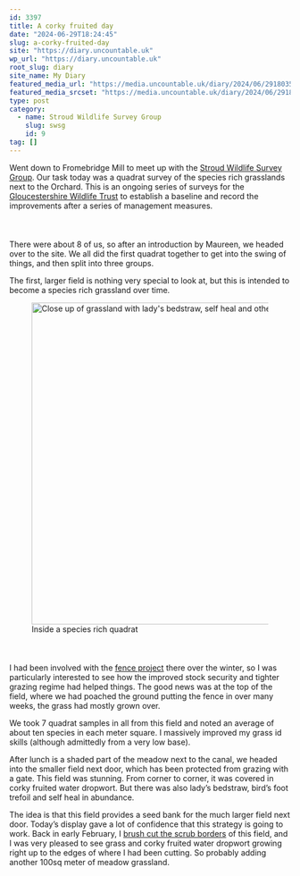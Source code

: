 ```yaml
---
id: 3397
title: A corky fruited day
date: "2024-06-29T18:24:45"
slug: a-corky-fruited-day
site: "https://diary.uncountable.uk"
wp_url: "https://diary.uncountable.uk"
root_slug: diary
site_name: My Diary
featured_media_url: "https://media.uncountable.uk/diary/2024/06/29180355/IMG20240629125906.webp"
featured_media_srcset: "https://media.uncountable.uk/diary/2024/06/29180355/IMG20240629125906-300x169.webp 300w, https://media.uncountable.uk/diary/2024/06/29180355/IMG20240629125906-1024x576.webp 1024w, https://media.uncountable.uk/diary/2024/06/29180355/IMG20240629125906-150x150.webp 150w, https://media.uncountable.uk/diary/2024/06/29180355/IMG20240629125906-640x360.webp 640w, https://media.uncountable.uk/diary/2024/06/29180355/IMG20240629125906.webp 2000w"
type: post
category:
  - name: Stroud Wildlife Survey Group
    slug: swsg
    id: 9
tag: []
---
```



<p>Went down to Fromebridge Mill to meet up with the <a href="https://stroudwildlifesurvey.org.uk">Stroud Wildlife Survey Group</a>.  Our task today was a quadrat survey of the species rich grasslands next to the Orchard.  This is an ongoing series of surveys for the <a href="https://www.gloucestershirewildlifetrust.co.uk/volunteer">Gloucestershire Wildlife Trust</a> to establish a baseline and record the improvements after a series of management measures.</p>


<style>.kb-row-layout-id3397_9415ab-fd > .kt-row-column-wrap{align-content:start;}:where(.kb-row-layout-id3397_9415ab-fd > .kt-row-column-wrap) > .wp-block-kadence-column{justify-content:start;}.kb-row-layout-id3397_9415ab-fd > .kt-row-column-wrap{column-gap:var(--global-kb-gap-md, 2rem);row-gap:var(--global-kb-gap-md, 2rem);padding-top:var(--global-kb-spacing-sm, 1.5rem);padding-bottom:var(--global-kb-spacing-sm, 1.5rem);grid-template-columns:repeat(2, minmax(0, 1fr));}.kb-row-layout-id3397_9415ab-fd > .kt-row-layout-overlay{opacity:0.30;}@media all and (max-width: 1024px){.kb-row-layout-id3397_9415ab-fd > .kt-row-column-wrap{grid-template-columns:repeat(2, minmax(0, 1fr));}}@media all and (max-width: 767px){.kb-row-layout-id3397_9415ab-fd > .kt-row-column-wrap{grid-template-columns:minmax(0, 1fr);}.kb-row-layout-id3397_9415ab-fd > .kt-row-column-wrap > .wp-block-kadence-column:nth-of-type(1){order:2;}.kb-row-layout-id3397_9415ab-fd > .kt-row-column-wrap > .wp-block-kadence-column:nth-of-type(2){order:1;}.kb-row-layout-id3397_9415ab-fd > .kt-row-column-wrap > .wp-block-kadence-column:nth-of-type(3){order:12;}.kb-row-layout-id3397_9415ab-fd > .kt-row-column-wrap > .wp-block-kadence-column:nth-of-type(4){order:11;}.kb-row-layout-id3397_9415ab-fd > .kt-row-column-wrap > .wp-block-kadence-column:nth-of-type(5){order:22;}.kb-row-layout-id3397_9415ab-fd > .kt-row-column-wrap > .wp-block-kadence-column:nth-of-type(6){order:21;}.kb-row-layout-id3397_9415ab-fd > .kt-row-column-wrap > .wp-block-kadence-column:nth-of-type(7){order:32;}.kb-row-layout-id3397_9415ab-fd > .kt-row-column-wrap > .wp-block-kadence-column:nth-of-type(8){order:31;}}</style><div class="kb-row-layout-wrap kb-row-layout-id3397_9415ab-fd alignnone wp-block-kadence-rowlayout"><div class="kt-row-column-wrap kt-has-2-columns kt-row-layout-equal kt-tab-layout-inherit kt-mobile-layout-row kt-row-valign-top">
<style>.kadence-column3397_a44090-62 > .kt-inside-inner-col,.kadence-column3397_a44090-62 > .kt-inside-inner-col:before{border-top-left-radius:0px;border-top-right-radius:0px;border-bottom-right-radius:0px;border-bottom-left-radius:0px;}.kadence-column3397_a44090-62 > .kt-inside-inner-col{column-gap:var(--global-kb-gap-sm, 1rem);}.kadence-column3397_a44090-62 > .kt-inside-inner-col{flex-direction:column;}.kadence-column3397_a44090-62 > .kt-inside-inner-col > .aligncenter{width:100%;}.kadence-column3397_a44090-62 > .kt-inside-inner-col:before{opacity:0.3;}.kadence-column3397_a44090-62{position:relative;}@media all and (max-width: 1024px){.kadence-column3397_a44090-62 > .kt-inside-inner-col{flex-direction:column;justify-content:center;}}@media all and (max-width: 767px){.kadence-column3397_a44090-62 > .kt-inside-inner-col{flex-direction:column;justify-content:center;}}</style>
<div class="wp-block-kadence-column kadence-column3397_a44090-62"><div class="kt-inside-inner-col">
<p>There were about 8 of us, so after an introduction by Maureen, we headed over to the site.  We all did the first quadrat together to get into the swing of things, and then split into three groups.</p>



<p>The first, larger field is nothing very special to look at, but this is intended to become a species rich grassland over time.</p>
</div></div>


<style>.kadence-column3397_9d281f-ba > .kt-inside-inner-col,.kadence-column3397_9d281f-ba > .kt-inside-inner-col:before{border-top-left-radius:0px;border-top-right-radius:0px;border-bottom-right-radius:0px;border-bottom-left-radius:0px;}.kadence-column3397_9d281f-ba > .kt-inside-inner-col{column-gap:var(--global-kb-gap-sm, 1rem);}.kadence-column3397_9d281f-ba > .kt-inside-inner-col{flex-direction:column;}.kadence-column3397_9d281f-ba > .kt-inside-inner-col > .aligncenter{width:100%;}.kadence-column3397_9d281f-ba > .kt-inside-inner-col:before{opacity:0.3;}.kadence-column3397_9d281f-ba{position:relative;}@media all and (max-width: 1024px){.kadence-column3397_9d281f-ba > .kt-inside-inner-col{flex-direction:column;justify-content:center;}}@media all and (max-width: 767px){.kadence-column3397_9d281f-ba > .kt-inside-inner-col{flex-direction:column;justify-content:center;}}</style>
<div class="wp-block-kadence-column kadence-column3397_9d281f-ba"><div class="kt-inside-inner-col">
<figure class="wp-block-image size-large"><img loading="lazy" decoding="async" width="1024" height="576" src="https://media.uncountable.uk/diary/2024/06/29180354/IMG20240629130459-1024x576.webp" alt="Close up of grassland with lady's bedstraw, self heal and others" class="wp-image-3398" srcset="https://media.uncountable.uk/diary/2024/06/29180354/IMG20240629130459-1024x576.webp 1024w, https://media.uncountable.uk/diary/2024/06/29180354/IMG20240629130459-300x169.webp 300w, https://media.uncountable.uk/diary/2024/06/29180354/IMG20240629130459-640x360.webp 640w, https://media.uncountable.uk/diary/2024/06/29180354/IMG20240629130459.webp 2000w" sizes="auto, (max-width: 1024px) 100vw, 1024px" /><figcaption class="wp-element-caption">Inside a species rich quadrat</figcaption></figure>
</div></div>

</div></div>


<p>I had been involved with the <a href="https://diary.uncountable.uk/series/fromebridge-fence/">fence project</a> there over the winter, so I was particularly interested to see how the improved stock security and tighter grazing regime had helped things.  The good news was at the top of the field, where we had poached the ground putting the fence in over many weeks, the grass had mostly grown over.</p>



<p>We took 7 quadrat samples in all from this field and noted an average of about ten species in each meter square.  I massively improved my grass id skills (although admittedly from a very low base).</p>



<p>After lunch is a shaded part of the meadow next to the canal, we headed into the smaller field next door, which has been protected from grazing with a gate.  This field was stunning.  From corner to corner, it was covered in corky fruited water dropwort.  But there was also lady&#8217;s bedstraw, bird&#8217;s foot trefoil and self heal in abundance.</p>



<p>The idea is that this field provides a seed bank for the much larger field next door.  Today&#8217;s display gave a lot of confidence that this strategy is going to work.  Back in early February,  I <a href="https://diary.uncountable.uk/2024/02/cutting-and-ramming/" data-type="post" data-id="2920">brush cut the scrub borders</a> of this field, and I was very pleased to see grass and corky fruited water dropwort growing right up to the edges of where I had been cutting.  So probably adding another 100sq meter of meadow grassland.</p>
